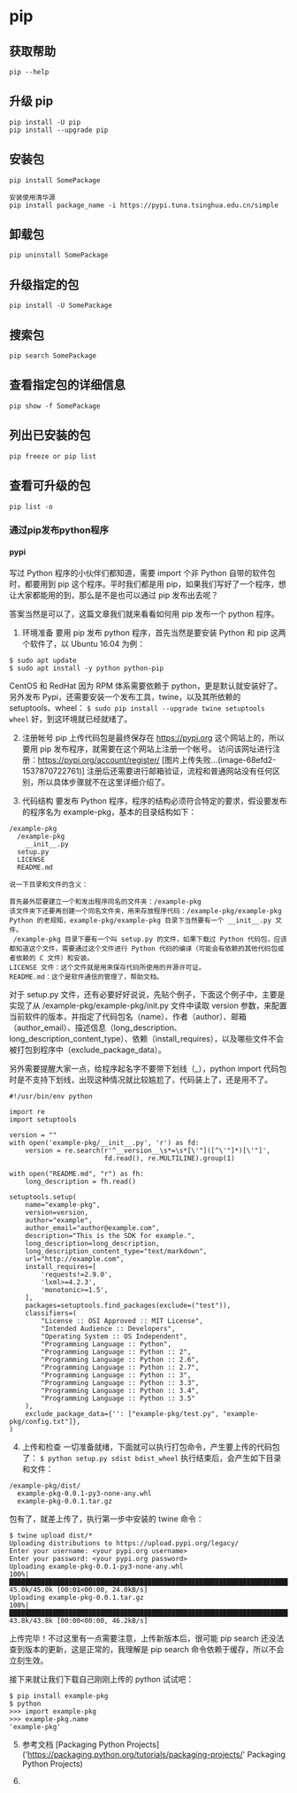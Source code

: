 # pip

## 获取帮助
```
pip --help
```

## 升级 pip
```
pip install -U pip
pip install --upgrade pip
```

## 安装包
```
pip install SomePackage

安装使用清华源
pip install package_name -i https://pypi.tuna.tsinghua.edu.cn/simple
```

## 卸载包 
```
pip uninstall SomePackage
```

## 升级指定的包
```
pip install -U SomePackage
```

## 搜索包
```
pip search SomePackage
```

## 查看指定包的详细信息
```
pip show -f SomePackage
```

## 列出已安装的包
```
pip freeze or pip list
```

## 查看可升级的包
```
pip list -o
```

### 通过pip发布python程序
#### pypi

写过 Python 程序的小伙伴们都知道，需要 import 个非 Python 自带的软件包时，都要用到 pip 这个程序。平时我们都是用 pip，如果我们写好了一个程序，想让大家都能用的到，那么是不是也可以通过 pip 发布出去呢？

答案当然是可以了，这篇文章我们就来看看如何用 pip 发布一个 python 程序。

1. 环境准备
要用 pip 发布 python 程序，首先当然是要安装 Python 和 pip 这两个软件了，以 Ubuntu 16.04 为例：
```
$ sudo apt update 
$ sudo apt install -y python python-pip
```
CentOS 和 RedHat 因为 RPM 体系需要依赖于 python，更是默认就安装好了。
另外发布 Pypi，还需要安装一个发布工具，twine，以及其所依赖的 setuptools、wheel：
`$ sudo pip install --upgrade twine setuptools wheel`
好，到这环境就已经就绪了。

2. 注册帐号
pip 上传代码包是最终保存在 https://pypi.org 这个网站上的，所以要用 pip 发布程序，就需要在这个网站上注册一个帐号。
访问该网址进行注册：https://pypi.org/account/register/
 [图片上传失败...(image-68efd2-1537870722761)]
 注册后还需要进行邮箱验证，流程和普通网站没有任何区别，所以具体步骤就不在这里详细介绍了。

3. 代码结构
要发布 Python 程序，程序的结构必须符合特定的要求，假设要发布的程序名为 example-pkg，基本的目录结构如下：
```
/example-pkg
  /example-pkg
    __init__.py
  setup.py
  LICENSE
  README.md

说一下目录和文件的含义：

首先最外层要建立一个和发出程序同名的文件夹：/example-pkg 
该文件夹下还要再创建一个同名文件夹，用来存放程序代码：/example-pkg/example-pkg 
Python 的老规矩，example-pkg/example-pkg 目录下当然要有一个 __init__.py 文件。
 /example-pkg 目录下要有一个叫 setup.py 的文件，如果下载过 Python 代码包，应该都知道这个文件，需要通过这个文件进行 Python 代码的编译（可能会有依赖的其他代码包或者依赖的 C 文件）和安装。
LICENSE 文件：这个文件就是用来保存代码所使用的开源许可证。
README.md：这个是软件通信的管理了，帮助文档。
```

对于 setup.py 文件，还有必要好好说说，先贴个例子，下面这个例子中，主要是实现了从 /example-pkg/example-pkg/init.py 文件中读取 version 参数，来配置当前软件的版本，并指定了代码包名（name）、作者（author）、邮箱（author_email）、描述信息（long_description、long_description_content_type）、依赖（install_requires），以及哪些文件不会被打包到程序中（exclude_package_data）。

另外需要提醒大家一点，给程序起名字不要带下划线（_），python import 代码包时是不支持下划线，出现这种情况就比较尴尬了，代码装上了，还是用不了。

```
#!/usr/bin/env python

import re
import setuptools

version = ""
with open('example-pkg/__init__.py', 'r') as fd:
    version = re.search(r'^__version__\s*=\s*[\'"]([^\'"]*)[\'"]',
                        fd.read(), re.MULTILINE).group(1)

with open("README.md", "r") as fh:
    long_description = fh.read()

setuptools.setup(
    name="example-pkg",
    version=version,
    author="example",
    author_email="author@example.com",
    description="This is the SDK for example.",
    long_description=long_description,
    long_description_content_type="text/markdown",
    url="http://example.com",
    install_requires=[
        'requests!=2.9.0',
        'lxml>=4.2.3',
        'monotonic>=1.5',
    ],
    packages=setuptools.find_packages(exclude=("test")),
    classifiers=(
        "License :: OSI Approved :: MIT License",
        "Intended Audience :: Developers",
        "Operating System :: OS Independent",
        "Programming Language :: Python",
        "Programming Language :: Python :: 2",
        "Programming Language :: Python :: 2.6",
        "Programming Language :: Python :: 2.7",
        "Programming Language :: Python :: 3",
        "Programming Language :: Python :: 3.3",
        "Programming Language :: Python :: 3.4",
        "Programming Language :: Python :: 3.5"
    ),
    exclude_package_data={'': ["example-pkg/test.py", "example-pkg/config.txt"]},
)
```

4. 上传和检查
一切准备就绪，下面就可以执行打包命令，产生要上传的代码包了：
`$ python setup.py sdist bdist_wheel`
执行结束后，会产生如下目录和文件：
```
/example-pkg/dist/
  example-pkg-0.0.1-py3-none-any.whl
  example-pkg-0.0.1.tar.gz
````
包有了，就差上传了，执行第一步中安装的 twine 命令：
```
$ twine upload dist/*
Uploading distributions to https://upload.pypi.org/legacy/
Enter your username: <your pypi.org username>
Enter your password: <your pypi.org password>
Uploading example-pkg-0.0.1-py3-none-any.whl
100%|█████████████████████████████████████████████████████████████████████████████████████████████████████████████████████████████████████████████████████████████████████████| 45.0k/45.0k [00:01<00:00, 24.0kB/s]
Uploading example-pkg-0.0.1.tar.gz
100%|█████████████████████████████████████████████████████████████████████████████████████████████████████████████████████████████████████████████████████████████████████████| 43.8k/43.8k [00:00<00:00, 46.2kB/s]
```
上传完毕！不过这里有一点需要注意，上传新版本后，很可能 pip search 还没法查到版本的更新，这是正常的，我理解是
 pip search 命令依赖于缓存，所以不会立刻生效。

接下来就让我们下载自己刚刚上传的 python 试试吧：
```
$ pip install example-pkg
$ python
>>> import example-pkg
>>> example-pkg.name
'example-pkg'
```

5. 参考文档
[Packaging Python Projects]('https://packaging.python.org/tutorials/packaging-projects/' Packaging Python Projects)

6. 
